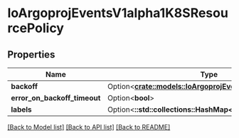 # IoArgoprojEventsV1alpha1K8SResourcePolicy

## Properties

Name | Type | Description | Notes
------------ | ------------- | ------------- | -------------
**backoff** | Option<[**crate::models::IoArgoprojEventsV1alpha1Backoff**](io.argoproj.events.v1alpha1.Backoff.md)> |  | [optional]
**error_on_backoff_timeout** | Option<**bool**> |  | [optional]
**labels** | Option<**::std::collections::HashMap<String, String>**> |  | [optional]

[[Back to Model list]](../README.md#documentation-for-models) [[Back to API list]](../README.md#documentation-for-api-endpoints) [[Back to README]](../README.md)


